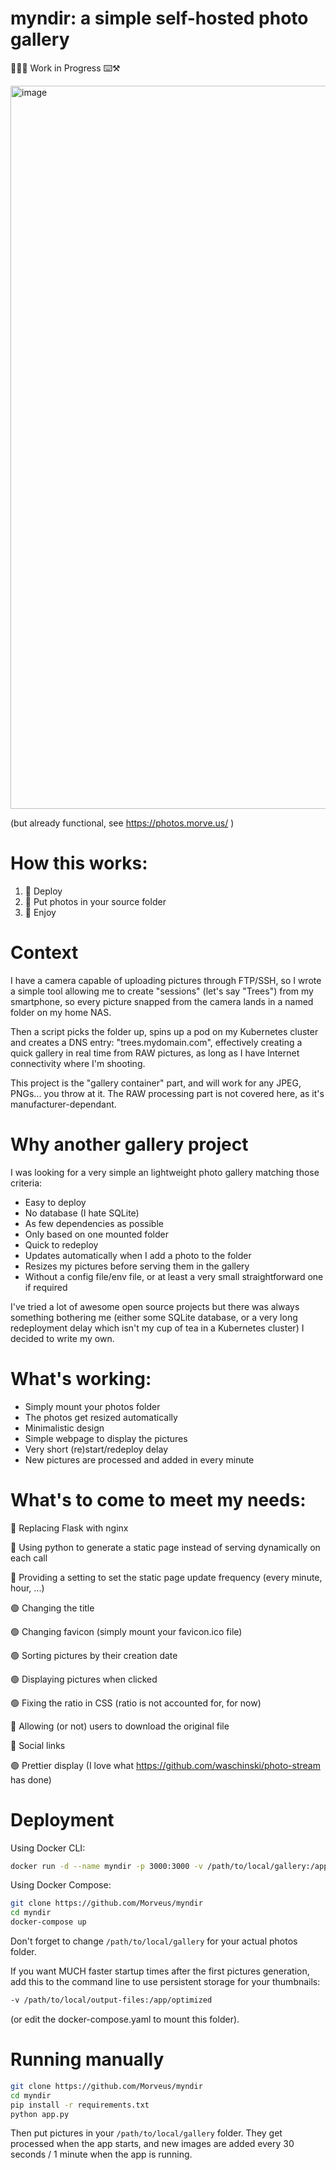 # myndir: a simple self-hosted photo gallery

👷🧑‍🏭 Work in Progress ⌨️⚒️

<img width="1157" alt="image" src="https://github.com/Morveus/myndir/assets/2972468/e5a8dc6a-59d2-4e32-b50a-473baaab186a">

(but already functional, see https://photos.morve.us/ ) 

# How this works:
1) 🚀 Deploy
2) 📸 Put photos in your source folder
3) 👀 Enjoy

# Context
I have a camera capable of uploading pictures through FTP/SSH, so I wrote a simple tool allowing me to create "sessions" (let's say "Trees") from my smartphone, so every picture snapped from the camera lands in a named folder on my home NAS.

Then a script picks the folder up, spins up a pod on my Kubernetes cluster and creates a DNS entry: "trees.mydomain.com", effectively creating a quick gallery in real time from RAW pictures, as long as I have Internet connectivity where I'm shooting.

This project is the "gallery container" part, and will work for any JPEG, PNGs... you throw at it. The RAW processing part is not covered here, as it's manufacturer-dependant.

# Why another gallery project
I was looking for a very simple an lightweight photo gallery matching those criteria:
- Easy to deploy
- No database (I hate SQLite) 
- As few dependencies as possible
- Only based on one mounted folder
- Quick to redeploy
- Updates automatically when I add a photo to the folder
- Resizes my pictures before serving them in the gallery
- Without a config file/env file, or at least a very small straightforward one if required

I've tried a lot of awesome open source projects but there was always something bothering me (either some SQLite database, or a very long redeployment delay which isn't my cup of tea in a Kubernetes cluster)  I decided to write my own. 

# What's working:
- Simply mount your photos folder
- The photos get resized automatically
- Minimalistic design 
- Simple webpage to display the pictures
- Very short (re)start/redeploy delay
- New pictures are processed and added in every minute

# What's to come to meet my needs:
🔴 Replacing Flask with nginx

🔴 Using python to generate a static page instead of serving dynamically on each call

🔴 Providing a setting to set the static page update frequency (every minute, hour, ...)

🟢 Changing the title

🟢 Changing favicon (simply mount your favicon.ico file)

🟢 Sorting pictures by their creation date

🟢 Displaying pictures when clicked

🟢 Fixing the ratio in CSS (ratio is not accounted for, for now)

🔴 Allowing (or not) users to download the original file

🔴 Social links

🟢 Prettier display (I love what https://github.com/waschinski/photo-stream has done) 

# Deployment 

Using Docker CLI:
```sh
docker run -d --name myndir -p 3000:3000 -v /path/to/local/gallery:/app/source morveus/myndir:latest`
```

Using Docker Compose:
```sh
git clone https://github.com/Morveus/myndir
cd myndir
docker-compose up
```

Don't forget to change `/path/to/local/gallery` for your actual photos folder.

If you want MUCH faster startup times after the first pictures generation, add this to the command line to use persistent storage for your thumbnails:
```sh
-v /path/to/local/output-files:/app/optimized
```
(or edit the docker-compose.yaml to mount this folder).

# Running manually

```sh
git clone https://github.com/Morveus/myndir
cd myndir
pip install -r requirements.txt
python app.py
```

Then put pictures in your `/path/to/local/gallery` folder. They get processed when the app starts, and new images are added every 30 seconds / 1 minute when the app is running.
